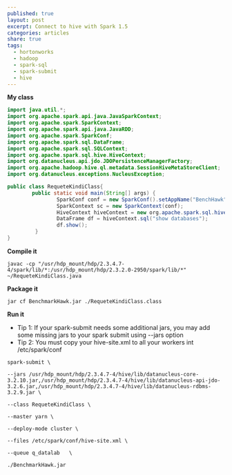 ```yaml
---
published: true
layout: post
excerpt: Connect to hive with Spark 1.5
categories: articles
share: true
tags:
  - hortonworks
  - hadoop
  - spark-sql
  - spark-submit
  - hive
---
```


**My class**
```java
import java.util.*;
import org.apache.spark.api.java.JavaSparkContext;
import org.apache.spark.SparkContext;
import org.apache.spark.api.java.JavaRDD;
import org.apache.spark.SparkConf;
import org.apache.spark.sql.DataFrame;
import org.apache.spark.sql.SQLContext;
import org.apache.spark.sql.hive.HiveContext;
import org.datanucleus.api.jdo.JDOPersistenceManagerFactory;
import org.apache.hadoop.hive.ql.metadata.SessionHiveMetaStoreClient;
import org.datanucleus.exceptions.NucleusException;

public class RequeteKindiClass{
        public static void main(String[] args) {
                SparkConf conf = new SparkConf().setAppName("BenchHawk");
                SparkContext sc = new SparkContext(conf);
                HiveContext hiveContext = new org.apache.spark.sql.hive.HiveContext(sc);
                DataFrame df = hiveContext.sql("show databases");
                df.show();
         }
}
```

**Compile it**
```shell
javac -cp "/usr/hdp_mount/hdp/2.3.4.7-4/spark/lib/*:/usr/hdp_mount/hdp/2.3.2.0-2950/spark/lib/*"  ~/RequeteKindiClass.java
```

**Package it** 
```shell
jar cf BenchmarkHawk.jar ./RequeteKindiClass.class
```

**Run it** 
- Tip 1: If your spark-submit needs some additional jars, you may add some missing jars to your spark submit using --jars option
- Tip 2: You must copy your hive-site.xml to all your workers int /etc/spark/conf
```shell
spark-submit \

--jars /usr/hdp_mount/hdp/2.3.4.7-4/hive/lib/datanucleus-core-3.2.10.jar,/usr/hdp_mount/hdp/2.3.4.7-4/hive/lib/datanucleus-api-jdo-3.2.6.jar,/usr/hdp_mount/hdp/2.3.4.7-4/hive/lib/datanucleus-rdbms-3.2.9.jar \

--class RequeteKindiClass \

--master yarn \

--deploy-mode cluster \

--files /etc/spark/conf/hive-site.xml \

--queue q_datalab   \

./BenchmarkHawk.jar
```

